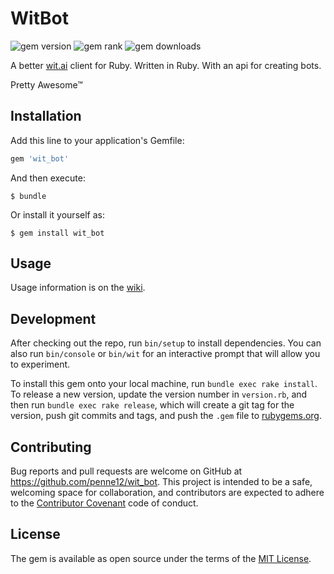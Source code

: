 # WitBot

![gem version](https://img.shields.io/gem/v/wit_bot.svg?style=flat-square)
![gem rank](https://img.shields.io/gem/rt/wit_bot.svg?style=flat-square)
![gem downloads](https://img.shields.io/gem/dt/wit_bot.svg?style=flat-square)

A better [wit.ai] client for Ruby. Written in Ruby. With an api for creating bots. 

Pretty Awesome™

## Installation

Add this line to your application's Gemfile:

```ruby
gem 'wit_bot'
```

And then execute:

    $ bundle

Or install it yourself as:

    $ gem install wit_bot

## Usage

Usage information is on the [wiki].

## Development

After checking out the repo, run `bin/setup` to install dependencies. You can also run `bin/console` or `bin/wit` for an interactive prompt that will allow you to experiment.

To install this gem onto your local machine, run `bundle exec rake install`. To release a new version, update the version number in `version.rb`, and then run `bundle exec rake release`, which will create a git tag for the version, push git commits and tags, and push the `.gem` file to [rubygems.org](https://rubygems.org).

## Contributing

Bug reports and pull requests are welcome on GitHub at https://github.com/penne12/wit_bot. This project is intended to be a safe, welcoming space for collaboration, and contributors are expected to adhere to the [Contributor Covenant](http://contributor-covenant.org) code of conduct.


## License

The gem is available as open source under the terms of the [MIT License].

[wit.ai]: https://wit.ai/
[wiki]: https://github.com/penne12/wit_bot/wiki
[MIT License]: http://opensource.org/licenses/MIT